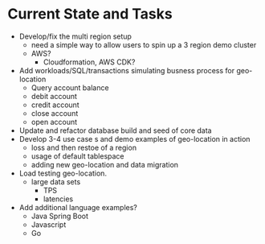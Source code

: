 # Current State and Tasks



- Develop/fix the multi region setup
  - need a simple way to allow users to spin up a 3 region demo cluster
  - AWS? 
    - Cloudformation, AWS CDK?
- Add workloads/SQL/transactions simulating busness process for geo-location
  - Query account balance
  - debit account
  - credit account
  - close account
  - open account
- Update and refactor database build and seed of core data
- Develop 3-4 use case s and demo examples of geo-location in action
  - loss and then restoe of a region
  - usage of default tablespace
  - adding new geo-location and data migration
- Load testing geo-location. 
  - large data sets
    - TPS
    - latencies
- Add additional language examples?
  - Java Spring Boot
  - Javascript
  - Go

